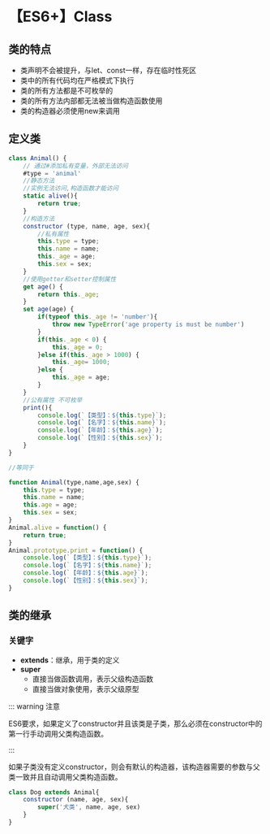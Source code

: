 # 【ES6+】Class

## 类的特点

- 类声明不会被提升，与let、const一样，存在临时性死区
- 类中的所有代码均在严格模式下执行
- 类的所有方法都是不可枚举的
- 类的所有方法内部都无法被当做构造函数使用
- 类的构造器必须使用new来调用

## 定义类

```js
class Animal() {
    // 通过#添加私有变量，外部无法访问
    #type = 'animal'
    //静态方法
    //实例无法访问,构造函数才能访问
    static alive(){
        return true;
    }
    //构造方法
    constructor (type, name, age, sex){
        //私有属性
        this.type = type;
        this.name = name;
        this._age = age;
        this.sex = sex;
    }
    //使用getter和setter控制属性
    get age() {
        return this._age;
    }
    set age(age) {
        if(typeof this._age != 'number'){
            throw new TypeError('age property is must be number')
        }
        if(this._age < 0) {
            this._age = 0;
        }else if(this._age > 1000) {
            this._age= 1000;
        }else {
            this._age = age;
        }
    }
    //公有属性 不可枚举
    print(){
        console.log(`【类型】：${this.type}`);
        console.log(`【名字】：${this.name}`);
        console.log(`【年龄】：${this.age}`);
        console.log(`【性别】：${this.sex}`);
    }
}

//等同于

function Animal(type,name,age,sex) {
    this.type = type;
    this.name = name;
    this.age = age;
    this.sex = sex;
}
Animal.alive = function() {
    return true;
}
Animal.prototype.print = function() {
    console.log(`【类型】：${this.type}`);
    console.log(`【名字】：${this.name}`);
    console.log(`【年龄】：${this.age}`);
    console.log(`【性别】：${this.sex}`);
}
```

## 类的继承

### 关键字

- **extends**：继承，用于类的定义
- **super**
  - 直接当做函数调用，表示父级构造函数
  - 直接当做对象使用，表示父级原型

::: warning 注意

ES6要求，如果定义了constructor并且该类是子类，那么必须在constructor中的第一行手动调用父类构造函数。

:::

如果子类没有定义constructor，则会有默认的构造器，该构造器需要的参数与父类一致并且自动调用父类构造函数。

```js
class Dog extends Animal{
    constructor (name, age, sex){
        super('犬类', name, age, sex)
    }
}
```

